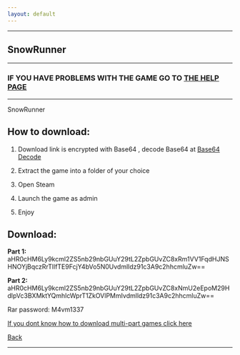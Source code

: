 ```yaml
---
layout: default
---
```


* * *

## SnowRunner

* * *

### IF YOU HAVE PROBLEMS WITH THE GAME GO TO [THE HELP PAGE](/games/help.md)

* * *

SnowRunner

## How to download:

1. Download link is encrypted with Base64 , decode Base64 at [Base64 Decode](https://www.base64decode.org/)

2. Extract the game into a folder of your choice

3. Open Steam

4. Launch the game as admin

5. Enjoy

## Download:

**Part 1:**   aHR0cHM6Ly9kcml2ZS5nb29nbGUuY29tL2ZpbGUvZC8xRm1VV1FqdHJNSHNOYjBqczRrTllfTE9FcjY4bVo5N0Uvdmlldz91c3A9c2hhcmluZw==

**Part 2:**   aHR0cHM6Ly9kcml2ZS5nb29nbGUuY29tL2ZpbGUvZC8xNmU2eEpoM29HdlpVc3BXMktYQmhlcWprT1ZkOVlPMmIvdmlldz91c3A9c2hhcmluZw==

Rar password: M4vm1337

[If you dont know how to download multi-part games click here](./help.md)

[Back](https://m4vmcvrk.github.io/)

* * *